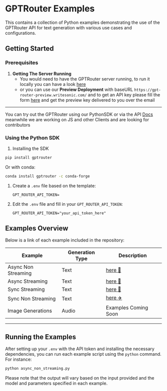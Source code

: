 # GPTRouter Examples

This contains a collection of Python examples demonstrating the use of the GPTRouter API for text generation with various use cases and configurations.

## Getting Started

### Prerequisites

1. **Getting The Server Running** 
   - You would need to have the GPTRouter server running, to run it locally you can have a look [here](https://gpt-router.writesonic.com/docs/Getting%20Started/Developing%20Locally) 
   - or you can use our **Preview Deployment** with baseURL ```https://gpt-router-preview.writesonic.com/``` and to get an API key please fill the form [here](https://gpt-router.writesonic.com/#APIKey) and get the preview key delivered to you over the email 

---
You can try out the GPTRouter using our PythonSDK or via the API  [Docs](https://gpt-router-preview.writesonic.com/docs/static/index.html) meanwhile we are working on JS and other Clients and are looking for contributors

### Using the Python SDK

1. Installing the SDK 
```bash
pip install gptrouter
```

Or with conda:

```bash
conda install gptrouter -c conda-forge
```

1. Create a `.env` file based on the template:

    ```.env.example
    GPT_ROUTER_API_TOKEN=
    ```

2. Edit the `.env` file and fill in your `GPT_ROUTER_API_TOKEN`:

    ```plaintext
    GPT_ROUTER_API_TOKEN="your_api_token_here"
    ```

## Examples Overview

Below is a link of each example included in the repository:

| Example | Generation Type | Description |
| ------- | -------------- | ----------- |
| Async Non Streaming | Text           | [here :car:](./Async%20Non%20Streaming.md)|
| Async Streaming     | Text           | [here :helicopter:](./Async%20Streaming.md) |
| Sync Streaming      | Text           | [here :blue_car:](./Sync%20Streaming.md) |
| Sync Non Streaming  | Text           | [here :airplane:](./Sync%20Non%20Streaming.md)|
| Image Generations   | Audio          | Examples Coming Soon|

--- 


## Running the Examples

After setting up your `.env` with the API token and installing the necessary dependencies, you can run each example script using the `python` command. For instance:

```bash
python async_non_streaming.py
```

Please note that the output will vary based on the input provided and the model and parameters specified in each example.